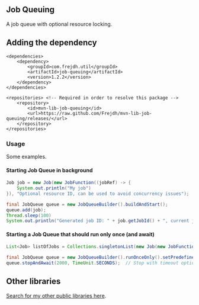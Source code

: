 Job Queuing
-
A job queue with optional resource locking.

## Adding the dependency
```
<dependencies>
    <dependency>
        <groupId>com.frejdh.util</groupId>
        <artifactId>job-queuing</artifactId>
        <version>1.2.2</version>
    </dependency>
</dependencies>

<repositories> <!-- Required in order to resolve this package -->
    <repository>
        <id>mvn-lib-job-queuing</id>
        <url>https://raw.github.com/Frejdh/mvn-lib-job-queuing/releases/</url>
    </repository>
</repositories>
```

### Usage
Some examples.

#### Starting Job Queue in background
````java
Job job = new Job(new JobFunction((jobRef) -> {
    System.out.println("My job")
}), "Optional resource ID, can be used to avoid concurrency issues");

final JobQueue queue = new JobQueueBuilder().buildAndStart();
queue.add(job);
Thread.sleep(100)
System.out.println("Generated job ID: " + job.getJobId() + ", current job status: " + job.getStatus());
````

#### Starting a Job Queue that should run only once (and await)
````java
List<Job> listOfJobs = Collections.singletonList(new Job(new JobFunction((jobRef) -> System.out.println("My job"))));

final JobQueue queue = new JobQueueBuilder().runOnceOnly().setPredefinedJobs(listOfJobs).buildAndStart();
queue.stopAndAwait(2000, TimeUnit.SECONDS);  // Stop with timeout option
````

## Other libraries
[Search for my other public libraries here](https://github.com/search?q=Frejdh%2Fmvn-lib-).
